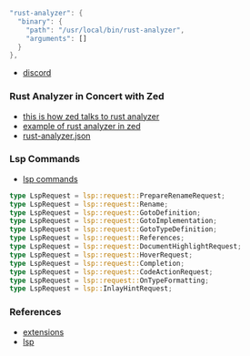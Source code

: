 
```rust
"rust-analyzer": {
  "binary": {
    "path": "/usr/local/bin/rust-analyzer",
    "arguments": []
  }
},
```

- [discord](https://discord.com/channels/869392257814519848/873293828805771284/1245369906451578900)

### Rust Analyzer in Concert with Zed

- [this is how zed talks to rust analyzer](https://github.com/zed-industries/zed/blob/main/crates/lsp/src/lsp.rs)
- [example of rust analyzer in zed](https://github.com/zed-industries/zed/blob/main/crates/task/src/vscode_format.rs)
- [rust-analyzer.json](https://github.com/zed-industries/zed/blob/main/crates/task/test_data/rust-analyzer.json)


### Lsp Commands

- [lsp commands](https://github.com/zed-industries/zed/blob/main/crates/project/src/lsp_command.rs)

```rust
type LspRequest = lsp::request::PrepareRenameRequest;
type LspRequest = lsp::request::Rename;
type LspRequest = lsp::request::GotoDefinition;
type LspRequest = lsp::request::GotoImplementation;
type LspRequest = lsp::request::GotoTypeDefinition;
type LspRequest = lsp::request::References;
type LspRequest = lsp::request::DocumentHighlightRequest;
type LspRequest = lsp::request::HoverRequest;
type LspRequest = lsp::request::Completion;
type LspRequest = lsp::request::CodeActionRequest;
type LspRequest = lsp::request::OnTypeFormatting;
type LspRequest = lsp::InlayHintRequest;
```

### References
- [extensions](./extension.md)
- [lsp](./lsp.md)
